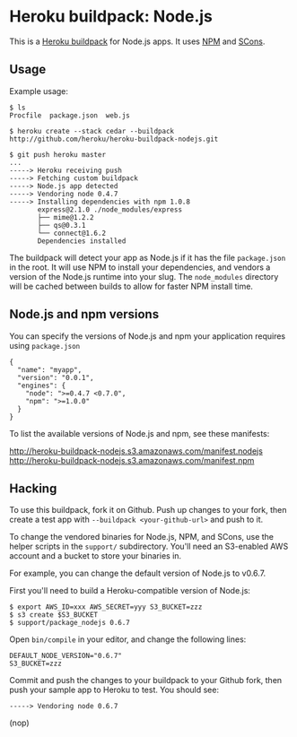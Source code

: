 Heroku buildpack: Node.js
=========================

This is a [Heroku buildpack](http://devcenter.heroku.com/articles/buildpacks) for Node.js apps.
It uses [NPM](http://npmjs.org/) and [SCons](http://www.scons.org/).

Usage
-----

Example usage:

    $ ls
    Procfile  package.json  web.js

    $ heroku create --stack cedar --buildpack http://github.com/heroku/heroku-buildpack-nodejs.git

    $ git push heroku master
    ...
    -----> Heroku receiving push
    -----> Fetching custom buildpack
    -----> Node.js app detected
    -----> Vendoring node 0.4.7
    -----> Installing dependencies with npm 1.0.8
           express@2.1.0 ./node_modules/express
           ├── mime@1.2.2
           ├── qs@0.3.1
           └── connect@1.6.2
           Dependencies installed

The buildpack will detect your app as Node.js if it has the file `package.json` in the root.  It will use NPM to install your dependencies, and vendors a version of the Node.js runtime into your slug.  The `node_modules` directory will be cached between builds to allow for faster NPM install time.

Node.js and npm versions
------------------------

You can specify the versions of Node.js and npm your application requires using `package.json`

    {
      "name": "myapp",
      "version": "0.0.1",
      "engines": {
        "node": ">=0.4.7 <0.7.0",
        "npm": ">=1.0.0"
      }
    }

To list the available versions of Node.js and npm, see these manifests:

http://heroku-buildpack-nodejs.s3.amazonaws.com/manifest.nodejs
http://heroku-buildpack-nodejs.s3.amazonaws.com/manifest.npm

Hacking
-------

To use this buildpack, fork it on Github.  Push up changes to your fork, then create a test app with `--buildpack <your-github-url>` and push to it.

To change the vendored binaries for Node.js, NPM, and SCons, use the helper scripts in the `support/` subdirectory.  You'll need an S3-enabled AWS account and a bucket to store your binaries in.

For example, you can change the default version of Node.js to v0.6.7.

First you'll need to build a Heroku-compatible version of Node.js:

    $ export AWS_ID=xxx AWS_SECRET=yyy S3_BUCKET=zzz
    $ s3 create $S3_BUCKET
    $ support/package_nodejs 0.6.7

Open `bin/compile` in your editor, and change the following lines:

    DEFAULT_NODE_VERSION="0.6.7"
    S3_BUCKET=zzz

Commit and push the changes to your buildpack to your Github fork, then push your sample app to Heroku to test.  You should see:

    -----> Vendoring node 0.6.7

(nop)
